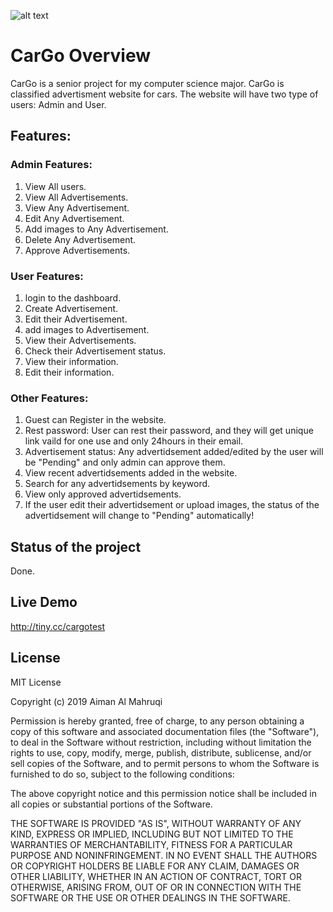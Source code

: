 ![alt text](https://i.imgur.com/RBc6Tvu.png)
# CarGo Overview
CarGo is a senior project for my computer science major. CarGo is classified advertisment website for cars.
The website will have two type of users: Admin and User.
## Features:
### Admin Features:
1. View All users.
2. View All Advertisements.
3. View Any Advertisement.
4. Edit Any Advertisement.
5. Add images to Any Advertisement.
6. Delete Any Advertisement.
7. Approve Advertisements.
### User Features:
1. login to the dashboard.
2. Create Advertisement.
3. Edit their Advertisement.
4. add images to Advertisement.
5. View their Advertisements.
6. Check their Advertisement status.
7. View their information.
8. Edit their information.
### Other Features:
1. Guest can Register in the website.
2. Rest password:
  User can rest their password, and they will get unique link vaild for one use and only 24hours in their email.
3. Advertisement status:
  Any advertidsement added/edited by the user will be "Pending" and only admin can approve them.
4. View recent advertidsements added in the website.
5. Search for any advertidsements by keyword.
6. View only approved advertidsements.
7. If the user edit their advertidsement or upload images, the status of the advertidsement will change to "Pending" automatically!
## Status of the project
Done.
## Live Demo
http://tiny.cc/cargotest
## License
MIT License

Copyright (c) 2019 Aiman Al Mahruqi

Permission is hereby granted, free of charge, to any person obtaining a copy
of this software and associated documentation files (the "Software"), to deal
in the Software without restriction, including without limitation the rights
to use, copy, modify, merge, publish, distribute, sublicense, and/or sell
copies of the Software, and to permit persons to whom the Software is
furnished to do so, subject to the following conditions:

The above copyright notice and this permission notice shall be included in all
copies or substantial portions of the Software.

THE SOFTWARE IS PROVIDED "AS IS", WITHOUT WARRANTY OF ANY KIND, EXPRESS OR
IMPLIED, INCLUDING BUT NOT LIMITED TO THE WARRANTIES OF MERCHANTABILITY,
FITNESS FOR A PARTICULAR PURPOSE AND NONINFRINGEMENT. IN NO EVENT SHALL THE
AUTHORS OR COPYRIGHT HOLDERS BE LIABLE FOR ANY CLAIM, DAMAGES OR OTHER
LIABILITY, WHETHER IN AN ACTION OF CONTRACT, TORT OR OTHERWISE, ARISING FROM,
OUT OF OR IN CONNECTION WITH THE SOFTWARE OR THE USE OR OTHER DEALINGS IN THE
SOFTWARE.

